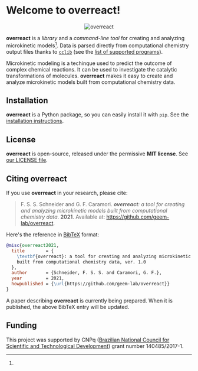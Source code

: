 # Welcome to **overreact**!

<div style="text-align:center;">

![overreact](https://raw.githubusercontent.com/geem-lab/overreact-docs/master/logo.png)

</div>

**overreact** is a _library_ and a _command-line tool_ for creating and
analyzing microkinetic models[^microkinetic].
Data is parsed directly from computational chemistry output files thanks to
[`cclib`](https://cclib.github.io/) (see the [list of supported programs](https://cclib.github.io/#summary)).

[^microkinetic]:

Microkinetic modeling is a techinque used to predict the
outcome of complex chemical reactions.
It can be used to investigate the catalytic transformations of
molecules.
**overreact** makes it easy to create and analyze microkinetic models built
from computational chemistry data.

## Installation

**overreact** is a Python package, so you can easily install it with `pip`.
See the [installation instructions](https://geem-lab.github.io/overreact-docs/install.html).

## License

**overreact** is open-source, released under the permissive **MIT license**.
See [our LICENSE file](https://github.com/geem-lab/overreact-docs/blob/master/LICENSE).

## Citing **overreact**

If you use **overreact** in your research, please cite:

> F. S. S. Schneider and G. F. Caramori. _**overreact**: a tool for creating and analyzing microkinetic models built from computational chemistry data_. **2021**.
> Available at: <https://github.com/geem-lab/overreact>.

Here's the reference in [BibTeX](http://www.bibtex.org/) format:

<!-- @article{overreact,
  title = \textbf{overreact}: a tool for creating and analyzing microkinetic models built from computational chemistry data},
  author = {Schneider, F. S. S. and Caramori, G. F.},
  journal={J. Chem. Phys.},
  volume={155},
  number={1},
  pages={0},
  year = {2021},
  publisher={American Chemical Society (ACS)},
  doi={10.1063/1.5058983},
  url={https://doi.org/10.1063/1.5058983}
} -->

```bibtex
@misc{overreact2021,
  title        = {
    \textbf{overreact}: a tool for creating and analyzing microkinetic models
    built from computational chemistry data, ver. 1.0
  },
  author       = {Schneider, F. S. S. and Caramori, G. F.},
  year         = 2021,
  howpublished = {\url{https://github.com/geem-lab/overreact}}
}
```

A paper describing **overreact** is currently being prepared.
When it is published, the above BibTeX entry will be updated.

## Funding

This project was supported by CNPq ([Brazilian National Council for Scientific and Technological Development](https://www.gov.br/cnpq/pt-br)) grant number 140485/2017-1.
